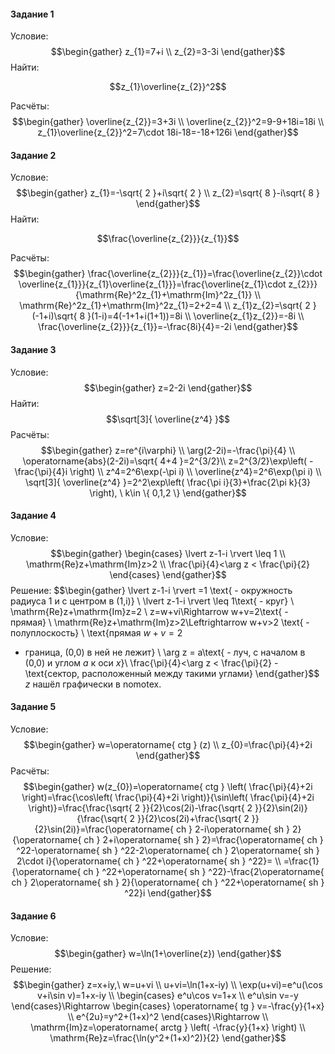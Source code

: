 ﻿#### Задание 1
Условие:
$$\begin{gather}
z_{1}=7+i \\
z_{2}=3-3i
\end{gather}$$
Найти:

$$z_{1}\overline{z_{2}}^2$$

Расчёты:
$$\begin{gather}
\overline{z_{2}}=3+3i \\
\overline{z_{2}}^2=9-9+18i=18i \\
z_{1}\overline{z_{2}}^2=7\cdot 18i-18=-18+126i
\end{gather}$$
#### Задание 2
Условие:
$$\begin{gather}
z_{1}=-\sqrt{ 2 }+i\sqrt{ 2 } \\
z_{2}=\sqrt{ 8 }-i\sqrt{ 8 }
\end{gather}$$
Найти:

$$\frac{\overline{z_{2}}}{z_{1}}$$

Расчёты:
$$\begin{gather}
\frac{\overline{z_{2}}}{z_{1}}=\frac{\overline{z_{2}}\cdot \overline{z_{1}}}{z_{1}\overline{z_{1}}}=\frac{\overline{z_{1}\cdot z_{2}}}{\mathrm{Re}^2z_{1}+\mathrm{Im}^2z_{1}} \\
\mathrm{Re}^2z_{1}+\mathrm{Im}^2z_{1}=2+2=4 \\
z_{1}z_{2}=\sqrt{ 2 }(-1+i)\sqrt{ 8 }(1-i)=4(-1+1+i(1+1))=8i \\
\overline{z_{1}z_{2}}=-8i \\
\frac{\overline{z_{2}}}{z_{1}}=-\frac{8i}{4}=-2i
\end{gather}$$
#### Задание 3
Условие:
$$\begin{gather}
z=2-2i
\end{gather}$$
Найти:
$$\sqrt[3]{ \overline{z^4}  }$$
Расчёты:
$$\begin{gather}
z=re^{i\varphi} \\
\arg(2-2i)=-\frac{\pi}{4} \\
\operatorname{abs}(2-2i)=\sqrt{ 4+4 }=2^{3/2}\\
z=2^{3/2}\exp\left( -\frac{\pi}{4}i \right) \\
z^4=2^6\exp(-\pi i) \\
\overline{z^4}=2^6\exp(\pi i) \\
\sqrt[3]{ \overline{z^4}  }=2^2\exp\left( \frac{\pi i}{3}+\frac{2\pi k}{3} \right), \ k\in \{ 0,1,2 \}
\end{gather}$$
#### Задание 4
Условие:
$$\begin{gather}
\begin{cases}
\lvert z-1-i \rvert \leq 1 \\
\mathrm{Re}z+\mathrm{Im}z>2 \\
\frac{\pi}{4}<\arg z < \frac{\pi}{2}
\end{cases}
\end{gather}$$
Решение:
$$\begin{gather}
\lvert z-1-i \rvert =1 \text{ - окружность радиуса 1 и с центром в (1,i)} \\
\lvert z-1-i \rvert \leq 1\text{ - круг} \\
\mathrm{Re}z+\mathrm{Im}z=2 \\
z=w+vi\Rightarrow w+v=2\text{ - прямая} \\
\mathrm{Re}z+\mathrm{Im}z>2\Leftrightarrow w+v>2 \text{ - полуплоскость} \\ 
\text{прямая 
$w+v=2$
 - граница, (0,0) в ней не лежит} \\
\arg z = a\text{ - луч, с началом в  (0,0) и углом $a$ к оси $x$}\\
\frac{\pi}{4}<\arg z < \frac{\pi}{2} - \text{сектор, расположенный между такими углами}
\end{gather}$$
$z$ нашёл графически в nomotex. 
#### Задание 5
Условие:
$$\begin{gather}
w=\operatorname{ ctg } (z) \\
z_{0}=\frac{\pi}{4}+2i
\end{gather}$$
Расчёты:
$$\begin{gather}
w(z_{0})=\operatorname{ ctg } \left( \frac{\pi}{4}+2i \right)=\frac{\cos\left( \frac{\pi}{4}+2i \right)}{\sin\left( \frac{\pi}{4}+2i \right)}=\frac{\frac{\sqrt{ 2 }}{2}\cos(2i)-\frac{\sqrt{ 2 }}{2}\sin(2i)}{\frac{\sqrt{ 2 }}{2}\cos(2i)+\frac{\sqrt{ 2 }}{2}\sin(2i)}=\frac{\operatorname{ ch } 2-i\operatorname{ sh } 2}{\operatorname{ ch } 2+i\operatorname{ sh } 2}=\frac{\operatorname{ ch } ^22-\operatorname{ sh } ^22-2\operatorname{ ch } 2\operatorname{ sh } 2\cdot i}{\operatorname{ ch } ^22+\operatorname{ sh } ^22}= \\
=\frac{1}{\operatorname{ ch } ^22+\operatorname{ sh } ^22}-\frac{2\operatorname{ ch } 2\operatorname{ sh } 2}{\operatorname{ ch } ^22+\operatorname{ sh } ^22}i
\end{gather}$$
#### Задание 6
Условие:
$$\begin{gather}
w=\ln(1+\overline{z})
\end{gather}$$
Решение:
$$\begin{gather}
z=x+iy,\ w=u+vi \\
u+vi=\ln(1+x-iy) \\
\exp(u+vi)=e^u(\cos v+i\sin v)=1+x-iy \\
\begin{cases}
e^u\cos v=1+x \\
e^u\sin v=-y
\end{cases}\Rightarrow \begin{cases}
\operatorname{ tg } v=-\frac{y}{1+x} \\
e^{2u}=y^2+(1+x)^2
\end{cases}\Rightarrow  \\
\mathrm{Im}z=\operatorname{ arctg } \left( -\frac{y}{1+x} \right) \\
\mathrm{Re}z=\frac{\ln(y^2+(1+x)^2)}{2}
\end{gather}$$